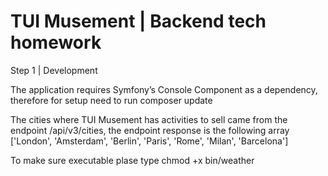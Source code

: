 # TUI Musement | Backend tech homework

Step 1 | Development

The application requires Symfony’s Console Component as a dependency, therefore for setup need to run
composer update

The cities where TUI Musement has activities to sell came from the endpoint /api/v3/cities, the endpoint response is the following array ['London', 'Amsterdam', 'Berlin', 'Paris', 'Rome', 'Milan', 'Barcelona'] 

To make sure executable plase type chmod +x bin/weather
